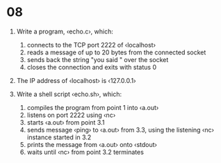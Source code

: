 # 08

 1. Write a program, ‹echo.c›, which:
    1. connects to the TCP port 2222 of ‹localhost›
    2. reads a message of up to 20 bytes from the connected socket
    3. sends back the string "you said <message>" over the socket
    4. closes the connection and exits with status 0
    
 2. The IP address of ‹localhost› is ‹127.0.0.1›
 3. Write a shell script ‹echo.sh›, which:
    1. compiles the program from point 1 into ‹a.out›
    2. listens on port 2222 using ‹nc›
    3. starts ‹a.out› from point 3.1
    4. sends message ‹ping› to ‹a.out› from 3.3, using the
       listening ‹nc› instance started in 3.2
    5. prints the message from ‹a.out› onto ‹stdout›
    6. waits until ‹nc› from point 3.2 terminates
